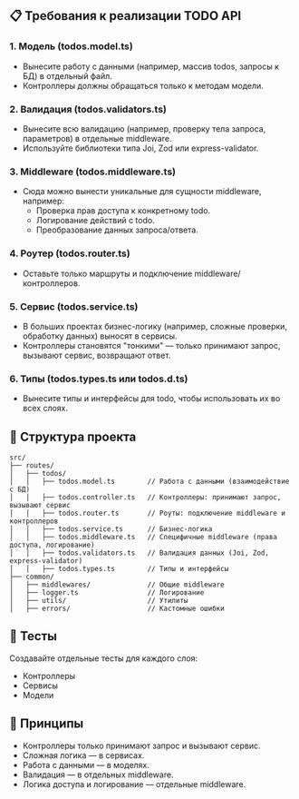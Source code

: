 ## 📋 Требования к реализации TODO API

### 1. Модель (todos.model.ts)
- Вынесите работу с данными (например, массив todos, запросы к БД) в отдельный файл.
- Контроллеры должны обращаться только к методам модели.

### 2. Валидация (todos.validators.ts)
- Вынесите всю валидацию (например, проверку тела запроса, параметров) в отдельные middleware.
- Используйте библиотеки типа Joi, Zod или express-validator.

### 3. Middleware (todos.middleware.ts)
- Сюда можно вынести уникальные для сущности middleware, например:
  - Проверка прав доступа к конкретному todo.
  - Логирование действий с todo.
  - Преобразование данных запроса/ответа.

### 4. Роутер (todos.router.ts)
- Оставьте только маршруты и подключение middleware/контроллеров.

### 5. Сервис (todos.service.ts)
- В больших проектах бизнес-логику (например, сложные проверки, обработку данных) выносят в сервисы.
- Контроллеры становятся "тонкими" — только принимают запрос, вызывают сервис, возвращают ответ.

### 6. Типы (todos.types.ts или todos.d.ts)
- Вынесите типы и интерфейсы для todo, чтобы использовать их во всех слоях.


## 📁 Структура проекта

```
src/
├── routes/
│   ├── todos/
│   │   ├── todos.model.ts        // Работа с данными (взаимодействие с БД)
│   │   ├── todos.controller.ts   // Контроллеры: принимают запрос, вызывают сервис
│   │   ├── todos.router.ts       // Роуты: подключение middleware и контроллеров
│   │   ├── todos.service.ts      // Бизнес-логика
│   │   ├── todos.middleware.ts   // Специфичные middleware (права доступа, логирование)
│   │   ├── todos.validators.ts   // Валидация данных (Joi, Zod, express-validator)
│   │   ├── todos.types.ts        // Типы и интерфейсы
├── common/
│   ├── middlewares/              // Общие middleware
│   ├── logger.ts                 // Логирование
│   ├── utils/                    // Утилиты
│   ├── errors/                   // Кастомные ошибки

```


## 🧪 Тесты

Создавайте отдельные тесты для каждого слоя:
- Контроллеры
- Сервисы
- Модели

## 📌 Принципы

- Контроллеры только принимают запрос и вызывают сервис.
- Сложная логика — в сервисах.
- Работа с данными — в моделях.
- Валидация — в отдельных middleware.
- Логика доступа и логирование — отдельные middleware.